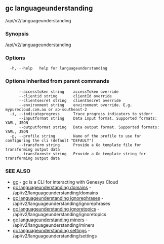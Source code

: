 ## gc languageunderstanding

/api/v2/languageunderstanding

### Synopsis

/api/v2/languageunderstanding

### Options

```
  -h, --help   help for languageunderstanding
```

### Options inherited from parent commands

```
      --accesstoken string    accessToken override
      --clientid string       clientId override
      --clientsecret string   clientSecret override
      --environment string    environment override. E.g. mypurecloud.com.au or ap-southeast-2
  -i, --indicateprogress      Trace progress indicators to stderr
      --inputformat string    Data input format. Supported formats: YAML, JSON
      --outputformat string   Data output format. Supported formats: YAML, JSON
  -p, --profile string        Name of the profile to use for configuring the cli (default "DEFAULT")
      --transform string      Provide a Go template file for transforming output data
      --transformstr string   Provide a Go template string for transforming output data
```

### SEE ALSO

* [gc](gc.html)	 - gc is a CLI for interacting with Genesys Cloud
* [gc languageunderstanding domains](gc_languageunderstanding_domains.html)	 - /api/v2/languageunderstanding/domains
* [gc languageunderstanding ignorephrases](gc_languageunderstanding_ignorephrases.html)	 - /api/v2/languageunderstanding/ignorephrases
* [gc languageunderstanding ignoretopics](gc_languageunderstanding_ignoretopics.html)	 - /api/v2/languageunderstanding/ignoretopics
* [gc languageunderstanding miners](gc_languageunderstanding_miners.html)	 - /api/v2/languageunderstanding/miners
* [gc languageunderstanding settings](gc_languageunderstanding_settings.html)	 - /api/v2/languageunderstanding/settings



